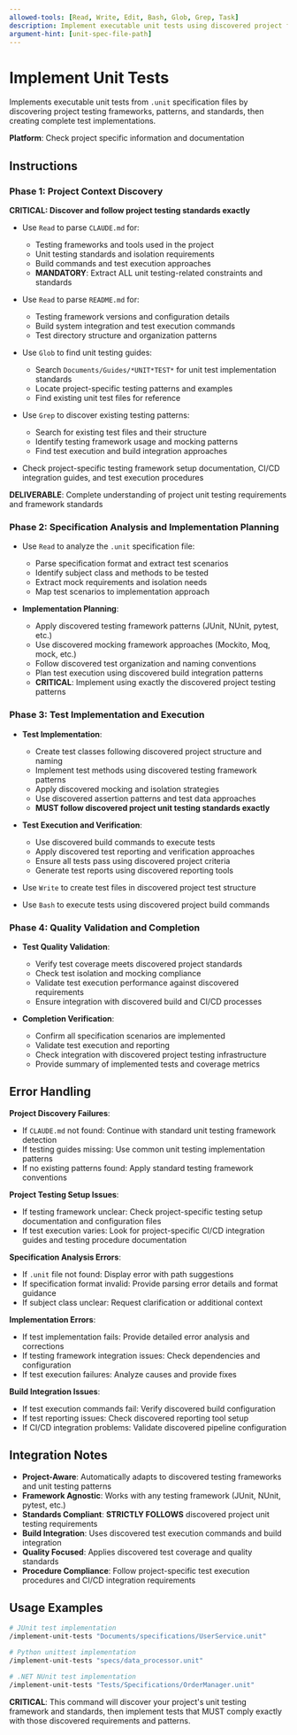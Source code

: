 ```yaml
---
allowed-tools: [Read, Write, Edit, Bash, Glob, Grep, Task]
description: Implement executable unit tests using discovered project frameworks
argument-hint: [unit-spec-file-path]
---
```


# Implement Unit Tests

Implements executable unit tests from `.unit` specification files by discovering project testing frameworks, patterns, and standards, then creating complete test implementations.

**Platform**: Check project specific information and documentation

## Instructions

### Phase 1: Project Context Discovery

**CRITICAL: Discover and follow project testing standards exactly**

- Use `Read` to parse `CLAUDE.md` for:
  - Testing frameworks and tools used in the project
  - Unit testing standards and isolation requirements  
  - Build commands and test execution approaches
  - **MANDATORY**: Extract ALL unit testing-related constraints and standards

- Use `Read` to parse `README.md` for:
  - Testing framework versions and configuration details
  - Build system integration and test execution commands
  - Test directory structure and organization patterns

- Use `Glob` to find unit testing guides:
  - Search `Documents/Guides/*UNIT*TEST*` for unit test implementation standards
  - Locate project-specific testing patterns and examples
  - Find existing unit test files for reference

- Use `Grep` to discover existing testing patterns:
  - Search for existing test files and their structure
  - Identify testing framework usage and mocking patterns
  - Find test execution and build integration approaches

- Check project-specific testing framework setup documentation, CI/CD integration guides, and test execution procedures

**DELIVERABLE**: Complete understanding of project unit testing requirements and framework standards

### Phase 2: Specification Analysis and Implementation Planning

- Use `Read` to analyze the `.unit` specification file:
  - Parse specification format and extract test scenarios
  - Identify subject class and methods to be tested
  - Extract mock requirements and isolation needs
  - Map test scenarios to implementation approach

- **Implementation Planning**:
  - Apply discovered testing framework patterns (JUnit, NUnit, pytest, etc.)
  - Use discovered mocking framework approaches (Mockito, Moq, mock, etc.)
  - Follow discovered test organization and naming conventions
  - Plan test execution using discovered build integration patterns
  - **CRITICAL**: Implement using exactly the discovered project testing patterns

### Phase 3: Test Implementation and Execution

- **Test Implementation**:
  - Create test classes following discovered project structure and naming
  - Implement test methods using discovered testing framework patterns
  - Apply discovered mocking and isolation strategies
  - Use discovered assertion patterns and test data approaches
  - **MUST follow discovered project unit testing standards exactly**

- **Test Execution and Verification**:
  - Use discovered build commands to execute tests
  - Apply discovered test reporting and verification approaches
  - Ensure all tests pass using discovered project criteria
  - Generate test reports using discovered reporting tools

- Use `Write` to create test files in discovered project test structure
- Use `Bash` to execute tests using discovered project build commands

### Phase 4: Quality Validation and Completion

- **Test Quality Validation**:
  - Verify test coverage meets discovered project standards
  - Check test isolation and mocking compliance
  - Validate test execution performance against discovered requirements
  - Ensure integration with discovered build and CI/CD processes

- **Completion Verification**:
  - Confirm all specification scenarios are implemented
  - Validate test execution and reporting
  - Check integration with discovered project testing infrastructure
  - Provide summary of implemented tests and coverage metrics

## Error Handling

**Project Discovery Failures**:
- If `CLAUDE.md` not found: Continue with standard unit testing framework detection
- If testing guides missing: Use common unit testing implementation patterns
- If no existing patterns found: Apply standard testing framework conventions

**Project Testing Setup Issues**:
- If testing framework unclear: Check project-specific testing setup documentation and configuration files
- If test execution varies: Look for project-specific CI/CD integration guides and testing procedure documentation

**Specification Analysis Errors**:
- If `.unit` file not found: Display error with path suggestions
- If specification format invalid: Provide parsing error details and format guidance
- If subject class unclear: Request clarification or additional context

**Implementation Errors**:
- If test implementation fails: Provide detailed error analysis and corrections
- If testing framework integration issues: Check dependencies and configuration
- If test execution failures: Analyze causes and provide fixes

**Build Integration Issues**:
- If test execution commands fail: Verify discovered build configuration
- If test reporting issues: Check discovered reporting tool setup
- If CI/CD integration problems: Validate discovered pipeline configuration

## Integration Notes

- **Project-Aware**: Automatically adapts to discovered testing frameworks and unit testing patterns
- **Framework Agnostic**: Works with any testing framework (JUnit, NUnit, pytest, etc.)
- **Standards Compliant**: **STRICTLY FOLLOWS** discovered project unit testing requirements
- **Build Integration**: Uses discovered test execution commands and build integration
- **Quality Focused**: Applies discovered test coverage and quality standards
- **Procedure Compliance**: Follow project-specific test execution procedures and CI/CD integration requirements

## Usage Examples

```bash
# JUnit test implementation
/implement-unit-tests "Documents/specifications/UserService.unit"

# Python unittest implementation  
/implement-unit-tests "specs/data_processor.unit"

# .NET NUnit test implementation
/implement-unit-tests "Tests/Specifications/OrderManager.unit"
```

**CRITICAL**: This command will discover your project's unit testing framework and standards, then implement tests that MUST comply exactly with those discovered requirements and patterns.
